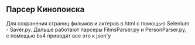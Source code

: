 ## Парсер Кинопоиска

Для сохранения страниц фильмов и актеров в html с помощью Selenium - Saver.py.
Дальше работают парсеры FilmsParser.py и PersonParser.py, с помощью bs4 приводят все это к json'у 
